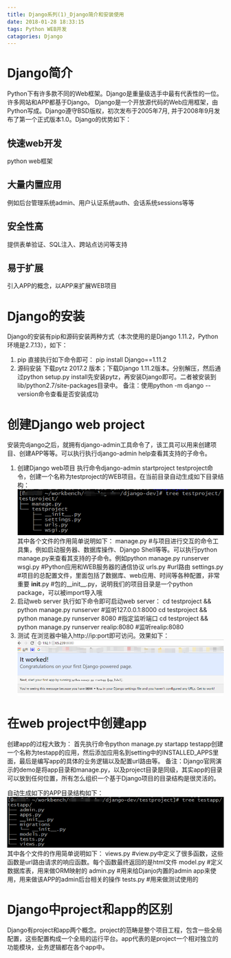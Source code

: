 ```yaml
---
title: Django系列(1)_Django简介和安装使用
date: 2018-01-28 18:33:15
tags: Python WEB开发
catagories: Django
---
```

# Django简介
Python下有许多款不同的Web框架。Django是重量级选手中最有代表性的一位。许多网站和APP都基于Django。 Django是一个开放源代码的Web应用框架，由Python写成。Django遵守BSD版权，初次发布于2005年7月, 并于2008年9月发布了第一个正式版本1.0。Django的优势如下：
## 快速web开发
python web框架
## 大量内置应用
例如后台管理系统admin、用户认证系统auth、会话系统sessions等等
## 安全性高
提供表单验证、SQL注入、跨站点访问等支持
## 易于扩展
引入APP的概念，以APP来扩展WEB项目

# Django的安装
Django的安装有pip和源码安装两种方式（本次使用的是Django 1.11.2，Python环境是2.7.13），如下：
1. pip
  直接执行如下命令即可：
  pip install Django==1.11.2
2. 源码安装
  下载pytz 2017.2 版本；下载Django 1.11.2版本。分别解压，然后通过python setup.py install先安装pytz，再安装Django即可。二者被安装到lib/python2.7/site-packages目录中。
  备注：使用python -m django --version命令查看是否安装成功

# 创建Django web project
安装完django之后，就拥有django-admin工具命令了，该工具可以用来创建项目、创建APP等等。可以执行执行django-admin help查看其支持的子命令。
1. 创建Django web项目
  执行命令django-admin startproject testproject命令，创建一个名称为testproject的WEB项目。在当前目录自动生成如下目录结构：
  ![django工程目录结构](../images/django_1_1.png)
  其中各个文件的作用简单说明如下：
    manage.py #与项目进行交互的命令工具集，例如启动服务器、数据库操作、Django Shell等等。可以执行python manage.py来查看其支持的子命令。例如python manage.py runserver
    wsgi.py   #Python应用和WEB服务器的通信协议
    urls.py   #url路由
    settings.py #项目的总配置文件，里面包括了数据库、web应用、时间等各种配置，非常重要
    __init__.py  #包的__init__.py，说明我们的项目目录是一个python package，可以被import导入哦
2. 启动web server
  执行如下命令即可启动web server：
    cd testproject && python manage.py runserver             #监听127.0.0.1:8000
    cd testproject && python manage.py runserver 8080        #指定监听端口
    cd testproject && python manage.py runserver realip:8080 #监听realip:8080
3. 测试
  在浏览器中输入http://ip:port即可访问。效果如下：
  ![django helloworld页面](../images/django_1_2.png)

# 在web project中创建app
创建app的过程大致为：
首先执行命令python manage.py startapp testapp创建一个名称为testapp的应用，然后添加应用名到setting中的INSTALLED_APPS里面，最后是编写app的具体的业务逻辑以及配置url路由等。
备注：Django官网演示的demo是将app目录和manage.py，以及project目录是同级，其实app的目录可以放到任何位置，所有怎么组织一个基于Django项目的目录结构是很灵活的。

自动生成如下的APP目录结构如下：
![django web app目录结构](../images/django_1_3.png)
其中各个文件的作用简单说明如下：
    views.py  #view.py中定义了很多函数，这些函数是url路由请求的响应函数。每个函数最终返回的是html文件
    model.py  #定义数据库表，用来做ORM映射的
    admin.py  #用来给Djanjo内置的admin app来使用，用来做该APP的admin后台相关的操作
    tests.py  #用来做测试使用的

# Django中project和app的区别
Django有project和app两个概念。project的范畴是整个项目工程，包含一些全局配置，这些配置构成一个全局的运行平台。app代表的是project一个相对独立的功能模块，业务逻辑都在各个app中。
